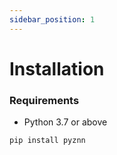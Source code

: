 ```yaml
---
sidebar_position: 1
---
```


# Installation

### Requirements

- Python 3.7 or above

```bash
pip install pyznn
```
